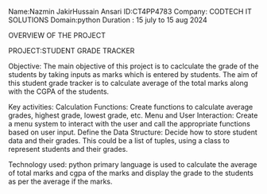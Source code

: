 Name:Nazmin JakirHussain Ansari
ID:CT4PP4783
Company: CODTECH IT SOLUTIONS 
Domain:python
Duration : 15 july to 15 aug 2024


OVERVIEW OF THE PROJECT

PROJECT:STUDENT GRADE TRACKER

Objective: The main objective of this project is to caclculate the grade of the students by taking inputs as marks which is entered by students.
The aim of this student grade tracker is to calculate average of the total marks along with the CGPA of the students.

Key activities:
Calculation Functions: Create functions to calculate average grades, highest grade, lowest grade, etc.
Menu and User Interaction: Create a menu system to interact with the user and call the appropriate functions based on user input.
Define the Data Structure: Decide how to store student data and their grades. This could be a list of tuples,  using a class to represent students and their grades.

Technology used:
python primary language is used to calculate the average of total marks and cgpa of the marks and display the grade to the students as per the average if the marks.


 

